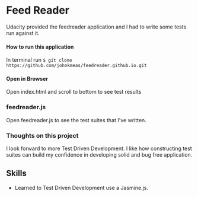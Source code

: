 # Feed Reader
Udacity provided the feedreader application and I had to write some tests run against it.

#### How to run this application
In terminal run `$ git clone https://github.com/johnkmeas/feedreader.github.io.git`

#### Open in Browser
Open index.html and scroll to bottom to see test results

### feedreader.js
Open feedreader.js to see the test suites that I've written.

### Thoughts on this project

I look forward to more Test Driven Development. I like how constructing test suites can build my confidence in  developing solid and bug free application.

## Skills

- Learned to Test Driven Development use a Jasmine.js.
